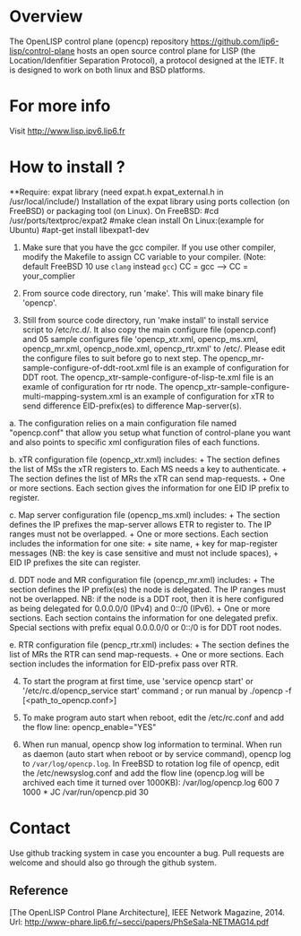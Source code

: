 
# Overview
The OpenLISP control plane (opencp) repository https://github.com/lip6-lisp/control-plane hosts an open source control plane for LISP (the Location/Idenfitier Separation Protocol), a protocol designed at the IETF.
It is designed to work on both linux and BSD platforms.

# For more info
Visit http://www.lisp.ipv6.lip6.fr


# How to install ?


**Require: expat library (need expat.h expat_external.h in /usr/local/include/)
	Installation of the expat library using ports collection (on FreeBSD) or packaging tool (on Linux).
	On FreeBSD:
		#cd /usr/ports/textproc/expat2
		#make clean install
	On Linux:(example for Ubuntu)
		#apt-get install libexpat1-dev

1. Make sure that you have the gcc compiler. 
If you use other compiler, modify the Makefile to assign CC variable to your compiler.
(Note: default FreeBSD 10 use `clang` instead `gcc`)
	CC = gcc  --> CC = your_complier

2. From source code directory, run 'make'. This will make binary file 'opencp'.

3. Still from source code directory, run 'make install' to install service script to /etc/rc.d/. 
It also copy the main configure file (opencp.conf) and 05 sample configures 
file 'opencp_xtr.xml, opencp_ms.xml, opencp_mr.xml, opencp_node.xml, opencp_rtr.xml' to /etc/. Please edit 
the configure files to suit before go to next step. The opencp_mr-sample-configure-of-ddt-root.xml file 
is an example of configuration for DDT root. The opencp_xtr-sample-configure-of-lisp-te.xml file is an examle
of configuration for rtr node. The opencp_xtr-sample-configure-multi-mapping-system.xml is an example of 
configuration for xTR to send difference EID-prefix(es) to difference Map-server(s). 

a.  The configuration relies on a main configuration file named "opencp.conf" that allow you setup what function of 
control-plane you want and also points to specific xml configuration files of each functions.

b.  xTR configuration file (opencp_xtr.xml) includes:
	+ The <mapserver> section defines the list of MSs the xTR registers to. 
	Each MS needs a key to authenticate. 
	+ The <mapresolve> section defines the list of MRs the xTR can send map-requests.
	+ One or more <eid> sections. Each section gives the information for one EID IP prefix to register.

c. Map server configuration file (opencp_ms.xml) includes:
	+ The <geid> section defines the IP prefixes the map-server allows ETR to register to. 
	The IP ranges must not be overlapped.
	+ One or more <site> sections. Each section includes the information for one site:
		+ site name,
		+ key for map-register messages (NB: the key is case sensitive and must not include spaces),
		+ EID IP prefixes the site can register.

d. DDT node and MR configuration file (opencp_mr.xml) includes:
	+ The <geid> section defines the IP prefix(es) the node is delegated. 
	The IP ranges must not be overlapped. 
	NB: if the node is a DDT root, 
	then it is here configured as being delegated for 0.0.0.0/0 (IPv4) and 0::/0 (IPv6).
	+ One or more <eid> sections. Each section contains the information for one delegated prefix. 
	Special <eid> sections with prefix equal 0.0.0.0/0 or 0::/0 is for DDT root nodes.

e. RTR configuration file (pencp_rtr.xml) includes:
	+ The <mapresolve> section defines the list of MRs the RTR can send map-requests.
	+ One or more <eid> sections. Each section includes the information for EID-prefix pass over RTR.
	
4. To start the program at first time, use 'service opencp start' or '/etc/rc.d/opencp_service start' command ; or run manual
by ./opencp -f [<path_to_opencp.conf>]

5. To make program auto start when reboot, edit the /etc/rc.conf and add the flow line:
	opencp_enable="YES"

6. When run manual, opencp show log information to terminal. When run as daemon (auto start when reboot or by service command), opencp log to `/var/log/opencp.log`. In FreeBSD to rotation log file of opencp, edit the /etc/newsyslog.conf and add the flow line (opencp.log will be archived each time it turned over 1000KB):
	/var/log/opencp.log                     600  7     1000 *     JC    /var/run/opencp.pid  30

# Contact

Use github tracking system in case you encounter a bug.
Pull requests are welcome and should also go through the github system.





Reference
---------

[The OpenLISP Control Plane Architecture], IEEE Network Magazine, 2014. Url: http://www-phare.lip6.fr/~secci/papers/PhSeSaIa-NETMAG14.pdf
